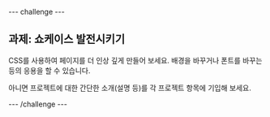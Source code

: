 \--- challenge \---

## 과제: 쇼케이스 발전시키기

CSS를 사용하여 페이지를 더 인상 깊게 만들어 보세요. 배경을 바꾸거나 폰트를 바꾸는 등의 응용을 할 수 있습니다.

아니면 프로젝트에 대한 간단한 소개(설명 등)를 각 프로젝트 항목에 기입해 보세요.

\--- /challenge \---